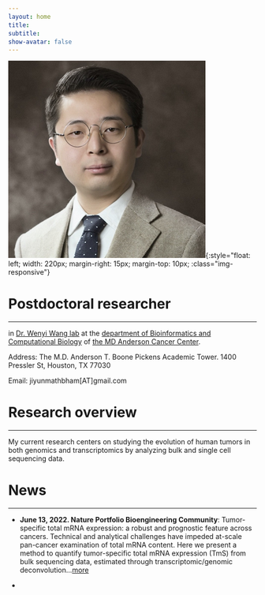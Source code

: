 ```yaml
---
layout: home
title: 
subtitle: 
show-avatar: false
---
```


![profile-pic](assets/img/ShuangxiJiProfile.png){:style="float: left; width: 220px; margin-right: 15px; margin-top: 10px; :class="img-responsive"}

# Postdoctoral researcher 

--- 

in [Dr. Wenyi Wang lab](https://odin.mdacc.tmc.edu/~wwang7/) at the [department of Bioinformatics and Computational Biology](https://bioinformatics.mdanderson.org/) of [the MD Anderson Cancer Center](https://www.mdanderson.org/).

Address: The M.D. Anderson T. Boone Pickens Academic Tower. 1400 Pressler St, Houston, TX 77030

Email: jiyunmathbham[AT]gmail.com

<p></p>
<p></p>



# Research overview

---
My current research centers on studying the evolution of human tumors in both genomics and transcriptomics by analyzing bulk and single cell sequencing data. 

# News

---

- **June 13, 2022. Nature Portfolio Bioengineering Community**: Tumor-specific total mRNA expression: a robust and prognostic feature across cancers. Technical and analytical challenges have impeded at-scale pan-cancer examination of total mRNA content. Here we present a method to quantify tumor-specific total mRNA expression (TmS) from bulk sequencing data, estimated through transcriptomic/genomic deconvolution...[more](https://bioengineeringcommunity.nature.com/posts/tumor-specific-total-mrna-expression-a-robust-and-prognostic-feature-across-cancers?channel_id=behind-the-paper)

- 